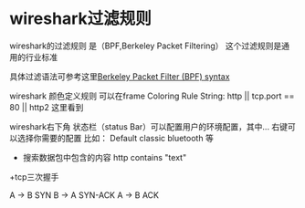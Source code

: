 # wireshark过滤规则

wireshark的过滤规则 是（BPF,Berkeley Packet Filtering）
这个过滤规则是通用的行业标准

具体过滤语法可参考这里[Berkeley Packet Filter (BPF) syntax](http://biot.com/capstats/bpf.html)



wireshark 颜色定义规则 可以在frame
Coloring Rule String: http || tcp.port == 80 || http2
这里看到

wireshark右下角 状态栏（status Bar）可以配置用户的环境配置，其中... 右键可以选择你需要的配置
比如：
Default
classic
bluetooth
等

+ 搜索数据包中包含的内容
http contains "text"


+tcp三次握手

A -> B  SYN
B -> A  SYN-ACK
A -> B  ACK